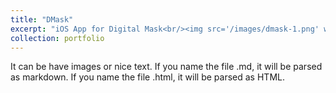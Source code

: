 ```yaml
---
title: "DMask"
excerpt: "iOS App for Digital Mask<br/><img src='/images/dmask-1.png' width='100' height='200' >"
collection: portfolio
---
```


It can be have images or nice text. If you name the file .md, it will be parsed as markdown. If you name the file .html, it will be parsed as HTML. 
